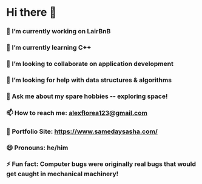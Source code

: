 # Hi there 👋


### 🔭 I’m currently working on LairBnB
### 🌱 I’m currently learning C++
### 👯 I’m looking to collaborate on application development 
### 🤔 I’m looking for help with data structures & algorithms
### 💬 Ask me about my spare hobbies -- exploring space!
### 📫 How to reach me: alexflorea123@gmail.com
### 💼 Portfolio Site: https://www.samedaysasha.com/
### 😄 Pronouns: he/him
### ⚡ Fun fact: Computer bugs were originally real bugs that would get caught in mechanical machinery!

